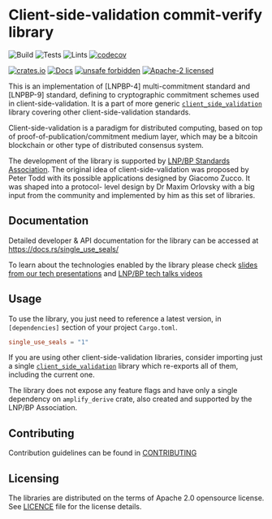 # Client-side-validation commit-verify library

![Build](https://github.com/LNP-BP/client_side_validation/workflows/Build/badge.svg)
![Tests](https://github.com/LNP-BP/client_side_validation/workflows/Tests/badge.svg)
![Lints](https://github.com/LNP-BP/client_side_validation/workflows/Lints/badge.svg)
[![codecov](https://codecov.io/gh/LNP-BP/client_side_validation/branch/master/graph/badge.svg)](https://codecov.io/gh/LNP-BP/client_side_validation)

[![crates.io](https://meritbadge.herokuapp.com/single_use_seals)](https://crates.io/crates/single_use_seals)
[![Docs](https://docs.rs/lnpbp/badge.svg)](https://docs.rs/single_use_seals)
[![unsafe forbidden](https://img.shields.io/badge/unsafe-forbidden-success.svg)](https://github.com/rust-secure-code/safety-dance/)
[![Apache-2 licensed](https://img.shields.io/crates/l/single_use_seals)](./LICENSE)

This is an implementation of [LNPBP-4] multi-commitment standard and [LNPBP-9] 
standard, defining to cryptographic commitment schemes used in 
client-side-validation. It is a part of more generic [`client_side_validation`] 
library covering other client-side-validation standards.

Client-side-validation is a paradigm for distributed computing, based on top of
proof-of-publication/commitment medium layer, which may be a bitcoin blockchain
or other type of distributed consensus system.

The development of the library is supported by [LNP/BP Standards Association](https://lnp-bp.org).
The original idea of client-side-validation was proposed by Peter Todd with its
possible applications designed by Giacomo Zucco. It was shaped into a protocol-
level design by Dr Maxim Orlovsky with a big input from the community and
implemented by him as this set of libraries.


## Documentation

Detailed developer & API documentation for the library can be accessed
at <https://docs.rs/single_use_seals/>

To learn about the technologies enabled by the library please check
[slides from our tech presentations](https://github.com/LNP-BP/FAQ/blob/master/Presentation%20slides/)
and [LNP/BP tech talks videos](https://www.youtube.com/channel/UCK_Q3xcQ-H3ERwArGaMKsxg)


## Usage

To use the library, you just need to reference a latest version, in 
`[dependencies]` section of your project `Cargo.toml`.

```toml
single_use_seals = "1"
```

If you are using other client-side-validation libraries, consider importing
just a single [`client_side_validation`] library which re-exports all of them,
including the current one.

The library does not expose any feature flags and have only a single dependency
on `amplify_derive` crate, also created and supported by the LNP/BP Association.


## Contributing

Contribution guidelines can be found in [CONTRIBUTING](../CONTRIBUTING.md)


## Licensing

The libraries are distributed on the terms of Apache 2.0 opensource license.
See [LICENCE](LICENSE) file for the license details.

[`client_side_validation`]: https://crates.io/crates/client_side_validation

